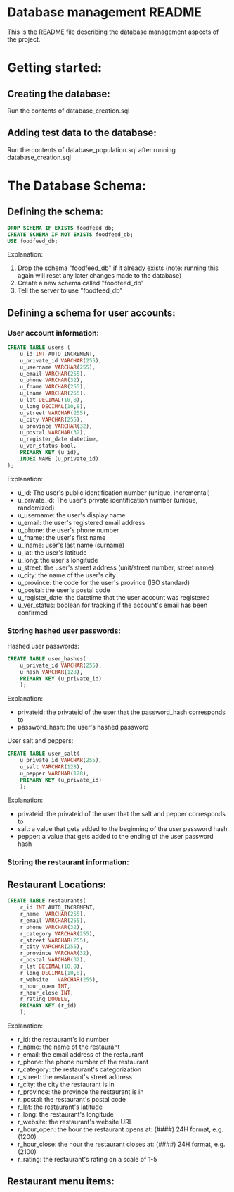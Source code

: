 # Database management README

This is the README file describing the database management aspects of the project.

# Getting started:

## Creating the database:
Run the contents of database_creation.sql

## Adding test data to the database:
Run the contents of database_population.sql after running database_creation.sql

# The Database Schema:
## Defining the schema:
```sql
DROP SCHEMA IF EXISTS foodfeed_db;
CREATE SCHEMA IF NOT EXISTS foodfeed_db;
USE foodfeed_db;
```
Explanation:
1. Drop the schema "foodfeed_db" if it already exists (note: running this again will reset any later changes made to the database)
2. Create a new schema called "foodfeed_db"
3. Tell the server to use "foodfeed_db"

## Defining a schema for user accounts:
### User account information:
```sql
CREATE TABLE users (
    u_id INT AUTO_INCREMENT,
    u_private_id VARCHAR(255),
    u_username VARCHAR(255),
    u_email VARCHAR(255),
    u_phone VARCHAR(32),
    u_fname VARCHAR(255),
    u_lname VARCHAR(255),
    u_lat DECIMAL(10,8),
    u_long DECIMAL(10,8),
    u_street VARCHAR(255),
    u_city VARCHAR(255),
    u_province VARCHAR(32),
    u_postal VARCHAR(32),
    u_register_date datetime,
    u_ver_status bool,
    PRIMARY KEY (u_id),
    INDEX NAME (u_private_id)
);

```
Explanation:
- u_id: The user's public identification number (unique, incremental)
- u_private_id: The user's private identification number (unique, randomized)
- u_username: the user's display name
- u_email: the user's registered email address
- u_phone: the user's phone number
- u_fname: the user's first name
- u_lname: user's last name (surname)
- u_lat: the user's latitude
- u_long: the user's longitude
- u_street: the user's street address (unit/street number, street name)
- u_city: the name of the user's city
- u_province: the code for the user's province (ISO standard)
- u_postal: the user's postal code
- u_register_date: the datetime that the user account was registered
- u_ver_status: boolean for tracking if the account's email has been confirmed

### Storing hashed user passwords:
Hashed user passwords:
```sql
CREATE TABLE user_hashes(
    u_private_id VARCHAR(255),
    u_hash VARCHAR(128),
    PRIMARY KEY (u_private_id)
    );
```
Explanation: 
- privateid: the privateid of the user that the password_hash corresponds to
- password_hash: the user's hashed password

User salt and peppers:
```sql
CREATE TABLE user_salt(
    u_private_id VARCHAR(255),
    u_salt VARCHAR(128),
    u_pepper VARCHAR(128),
    PRIMARY KEY (u_private_id)
    );
```
Explanation:
- privateid: the privateid of the user that the salt and pepper corresponds to
- salt: a value that gets added to the beginning of the user password hash
- pepper: a value that gets added to the ending of the user password hash

### Storing the restaurant information:
## Restaurant Locations:
```sql
CREATE TABLE restaurants(
    r_id INT AUTO_INCREMENT,
    r_name	VARCHAR(255),
    r_email VARCHAR(255),
    r_phone VARCHAR(32),
    r_category VARCHAR(255),	
    r_street VARCHAR(255),
    r_city VARCHAR(255),	
    r_province VARCHAR(32),
    r_postal VARCHAR(32),
    r_lat DECIMAL(10,8),
    r_long DECIMAL(10,8),	
    r_website	VARCHAR(255),
    r_hour_open INT,
    r_hour_close INT,
    r_rating DOUBLE,
    PRIMARY KEY (r_id)
    );
```
Explanation:
- r_id: the restaurant's id number
- r_name: the name of the restaurant
- r_email: the email address of the restaurant
- r_phone: the phone number of the restaurant
- r_category: the restaurant's categorization
- r_street: the restaurant's street address
- r_city: the city the restaurant is in
- r_province: the province the restaurant is in
- r_postal: the restaurant's postal code
- r_lat: the restaurant's latitude 
- r_long: the restaurant's longitude
- r_website: the restaurant's website URL
- r_hour_open: the hour the restaurant opens at: (####) 24H format, e.g. (1200)
- r_hour_close: the hour the restaurant closes at: (####) 24H format, e.g. (2100)
- r_rating: the restaurant's rating on a scale of 1-5

## Restaurant menu items:

